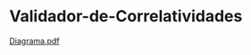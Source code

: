 # Validador-de-Correlatividades
[Diagrama.pdf](https://github.com/eugeniaperezarevalos/Validador-de-Correlatividades/files/14860040/Diagrama.pdf)
